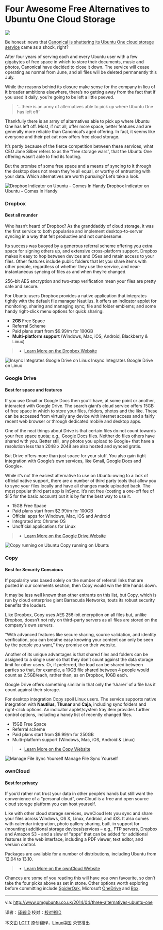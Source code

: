 Four Awesome Free Alternatives to Ubuntu One Cloud Storage
================================================================================
![](http://www.omgubuntu.co.uk/wp-content/uploads/2014/04/ass.jpg)

Be honest: news that [Canonical is shuttering its Ubuntu One cloud storage service][1] came as a shock, right?

After four years of serving each and every Ubuntu user with a few gigabytes of free space in which to store their documents, music and photos, Canonical have decided to close it down. The service will cease operating as normal from June, and all files will be deleted permanently this July.

While the reasons behind its closure make sense for the company in lieu of it broader ambitions elsewhere, there’s no getting away from the fact that if you used it daily, you’re going to be left a little peeved.

> ‘…there is an army of alternatives able to pick up where Ubuntu One has left off’

Thankfully there is an army of alternatives able to pick up where Ubuntu One has left off. Most, if not all,  offer more space, better features and are generally more reliable than Canonical’s aged offering. In fact, it seems like everyone and their pet cat now offers free cloud storage.

It’s partly because of the fierce competition between these services, what CEO Jane Silber refers to as the “free storage wars”, that the Ubuntu One offering wasn’t able to find its footing.

But the promise of some free space and a means of syncing to it through the desktop does not mean they’re all equal, or worthy of entrusting with your data. Which alternatives are worth pursuing? Let’s take a look.

![Dropbox Indicator on Ubuntu – Comes In Handy](http://www.omgubuntu.co.uk/wp-content/uploads/2014/04/Screen-Shot-2014-04-03-at-23.28.26.png)
Dropbox Indicator on Ubuntu – Comes In Handy

### Dropbox ###

#### Best all rounder ####

Who hasn’t heard of Dropbox? As the granddaddy of cloud storage, it was the first service to both popularise and implement desktop-to-server syncing in a way that felt productive and not cumbersome.

Its success was buoyed by a generous referral scheme offering you extra space for signing others up, and extensive cross-platform support. Dropbox makes it easy to hop between devices and OSes and retain access to your files.  Other features include public folders that let you share items with other people, regardless of whether they use the service, and near-instantaneous syncing of files as and when they’re changed.

256-bit AES encryption and two-step verification mean your files are pretty safe and secure.

For Ubuntu users Dropbox provides a native application that integrates tightly with the default file manager Nautilus. It offers an indicator applet for monitoring, sharing and managing sync; file and folder emblems; and some handy right-click menu options for quick sharing.

- **2GB** Free Space
- Referral Scheme
- Paid plans start from $9.99/m for 100GB
- **Multi-platform support** (Windows, Mac, iOS, Android, Blackberry & Linux)

> - [Learn More on the Dropbox Website][2]

![Insync Integrates Google Drive on Linux](http://www.omgubuntu.co.uk/wp-content/uploads/2012/08/indicator.jpg)
Insync Integrates Google Drive on Linux

### Google Drive ###

#### Best for space and features ####

If you use Gmail or Google Docs then you’ll have, at some point or another, interacted with Google Drive. The search giant’s cloud service offers 15GB of free space in which to store your files, folders, photos and the like. These can be accessed from virtually any device with internet access and a fairly recent web browser or through dedicated mobile and desktop apps.

One of the neat things about Drive is that certain files do not count towards your free space quota; e.g., Google Docs files. Neither do files others have shared with you. Better still, any photos you upload to Google+ that have a resolution less than 2048 x 2048 are also hosted and synced gratis.

But Drive offers more than just space for your stuff. You also gain tight integration with Google’s own services, like Gmail, Google Docs and Google+.

While it’s not the easiest alternative to use on Ubuntu owing to a lack of official native support, there are a number of third party tools that allow you to sync your files locally and have all changes made uploaded back. The most popular third part app is InSync. It’s not free (costing a one-off fee of $15 for the basic account) but it is by far the best way to use it.

- 15GB Free Space
- Paid plans start from $2.99/m for 100GB
- Official apps for Windows, Mac, iOS and Android
- Integrated into Chrome OS
- Unofficial applications for Linux

> - [Learn More on the Google Drive Website][3]

![Copy running on Ubuntu](http://www.omgubuntu.co.uk/wp-content/uploads/2013/03/copy-indicator.jpg)
Copy running on Ubuntu

### Copy ###

#### Best for Security Conscious ####

If popularity was based solely on the number of referral links that are posted in our comments section, then Copy would win the title hands down.

It may be less well known than other entrants on this list, but Copy, which is run by cloud enterprise giant Barracuda Networks, touts its robust security benefits the loudest.

Like Dropbox, Copy uses AES 256-bit encryption on all files but, unlike Dropbox, doesn’t not rely on third-party servers as all files are stored on the company’s own servers.

“With advanced features like secure sharing, source validation, and identity verification, you can breathe easy knowing your content can only be seen by the people you want,” they promise on their website.

Another of its unique advantages is that shared files and folders can be assigned to a single user so that they don’t count against the data storage limit for other users. Or, if preferred, the load can be shared between parties so that, for example, a 10GB file shared between 4 people would count as 2.5GB/each, rather than, as on Dropbox, 10GB each.

Google Drive offers something similar in that only the ‘sharer’ of a file has it count against their storage.

For desktop integration Copy spoil Linux users. The service supports native integration with **Nautilus, Thunar** and **Caja**, including sync folders and right-click options. An indicator applet/system tray item provides further control options, including a handy list of recently changed files.

- 15GB Free Space
- Referral scheme
- Paid plans start from $9.99/m for 250GB
- Multi-platform support (Windows, Mac, iOS, Android & Linux)

> - [Learn More on the Copy Website][4]

![Manage File Sync Yourself](http://www.omgubuntu.co.uk/wp-content/uploads/2014/04/files-tile.jpg)
Manage File Sync Yourself

### ownCloud ###

#### Best for privacy ####

If you’d rather not trust your data in other people’s hands but still want the convenience of a “personal cloud”, ownCloud is a free and open source cloud storage platform you can host yourself.

Like with other cloud storage services, ownCloud lets you sync and share your files across Windows, OS X, Linux, Android, and iOS. It also comes with calendar integration, photo gallery sharing, built-in support for (mounting) additional storage devices/services – e.g., FTP servers, Dropbox and Amazon S3 – and a slew of “apps” that can be added for additional features in the web interface, including a PDF viewer, text editor, and version control.

Packages are available for a number of distributions, including Ubuntu from 12.04 to 13.10.

> - [Learn More on the ownCloud Website][5]

Chances are some of you reading this will have you own favourite, so don’t take the four picks above as set in stone. Other options worth exploring before committing include [SpiderOak][6], Microsoft [OneDrive][7] and [Box][8]. 



--------------------------------------------------------------------------------

via: http://www.omgubuntu.co.uk/2014/04/three-alternatives-ubuntu-one

译者：[译者ID](https://github.com/译者ID) 校对：[校对者ID](https://github.com/校对者ID)

本文由 [LCTT](https://github.com/LCTT/TranslateProject) 原创翻译，[Linux中国](http://linux.cn/) 荣誉推出

[1]:http://www.omgubuntu.co.uk/2014/04/canonical-axe-ubuntu-one-file-music-services-grab-data-now
[2]:http://dropbox.com/
[3]:http://drive.google.com/
[4]:https://www.copy.com/home/
[5]:http://owncloud.org/
[6]:https://spideroak.com/
[7]:https://onedrive.live.com/
[8]:https://www.box.com/